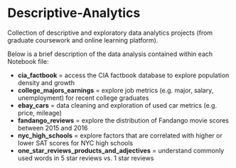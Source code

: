 # Descriptive-Analytics
Collection of descriptive and exploratory data analytics projects (from graduate coursework and online learning platform).

Below is a brief description of the data analysis contained within each Notebook file:
- **cia_factbook** = access the CIA factbook database to explore population density and growth
- **college_majors_earnings** = explore job metrics (e.g. major, salary, unemployment) for recent college graduates
- **ebay_cars** = data cleaning and exploration of used car metrics (e.g. price, mileage)
- **fandango_reviews** = explore the distribution of Fandango movie scores between 2015 and 2016
- **nyc_high_schools** = explore factors that are correlated with higher or lower SAT scores for NYC high schools
- **one_star_reviews_products_and_adjectives** = understand commonly used words in 5 star reviews vs. 1 star reviews
